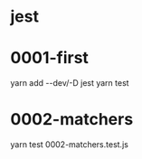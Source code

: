 # jest

# 0001-first

yarn add --dev/-D jest
yarn test

# 0002-matchers

yarn test 0002-matchers.test.js